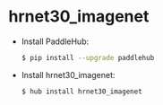 # hrnet30_imagenet
* Install PaddleHub: 

    ```bash
    $ pip install --upgrade paddlehub
    ```

* Install hrnet30_imagenet: 

    ```bash
    $ hub install hrnet30_imagenet
    ```

